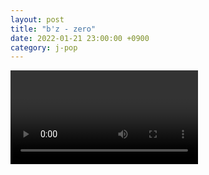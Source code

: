 ```yaml
---
layout: post
title: "b'z - zero"
date: 2022-01-21 23:00:00 +0900
category: j-pop
---
```


<div class="video-container">
    <video id="player" class="video-js vjs-default-skin vjs-big-play-centered" data-json="/public/json/j-pop/b'z - zero.json"></video>
</div>

```
```